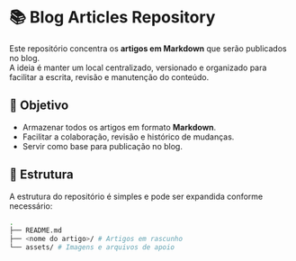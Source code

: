 # 📚 Blog Articles Repository

Este repositório concentra os **artigos em Markdown** que serão publicados no blog.  
A ideia é manter um local centralizado, versionado e organizado para facilitar a escrita, revisão e manutenção do conteúdo.

## 🎯 Objetivo

- Armazenar todos os artigos em formato **Markdown**.
- Facilitar a colaboração, revisão e histórico de mudanças.
- Servir como base para publicação no blog.

## 📂 Estrutura

A estrutura do repositório é simples e pode ser expandida conforme necessário:

```bash
.
├── README.md
├── <nome do artigo>/ # Artigos em rascunho
└── assets/ # Imagens e arquivos de apoio
```
